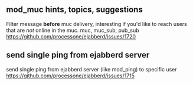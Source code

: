## mod_muc hints, topics, suggestions
Filter message __before__ muc delivery, interesting if you'd like to reach users that are *not* online in the muc. muc, muc_sub, pub_sub <br>
https://github.com/processone/ejabberd/issues/1720<br>

## send single ping from ejabberd server
send single ping from ejabberd server (like mod_ping) to specific user<br>
https://github.com/processone/ejabberd/issues/1715

